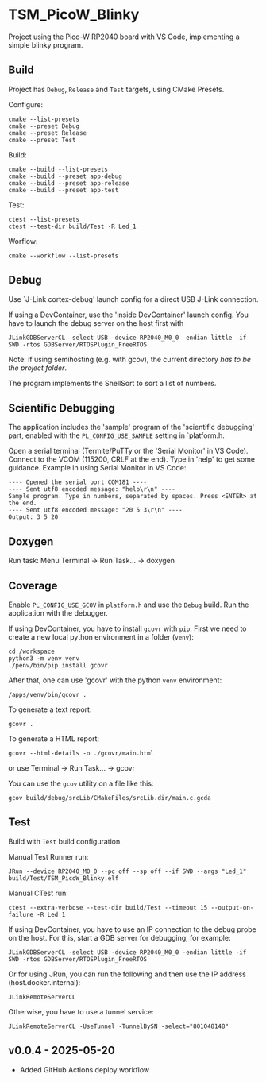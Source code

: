 # TSM_PicoW_Blinky
Project using the Pico-W RP2040 board with VS Code, implementing a simple blinky program.

## Build
Project has `Debug`, `Release` and `Test` targets, using CMake Presets. 

Configure:
```
cmake --list-presets
cmake --preset Debug
cmake --preset Release
cmake --preset Test
```

Build:
```
cmake --build --list-presets
cmake --build --preset app-debug
cmake --build --preset app-release
cmake --build --preset app-test
```

Test:
```
ctest --list-presets
ctest --test-dir build/Test -R Led_1
```

Worflow:
```
cmake --workflow --list-presets
```

## Debug
Use `J-Link cortex-debug' launch config for a direct USB J-Link connection.

If using a DevContainer, use the 'inside DevContainer' launch config. You have to launch the debug server on the host first with
```
JLinkGDBServerCL -select USB -device RP2040_M0_0 -endian little -if SWD -rtos GDBServer/RTOSPlugin_FreeRTOS
```
Note: if using semihosting (e.g. with gcov), the current directory *has to be the project folder*.

The program implements the ShellSort to sort a list of numbers.

## Scientific Debugging
The application includes the 'sample' program of the 'scientific debugging' part, enabled with the `PL_CONFIG_USE_SAMPLE` setting in `platform.h.

Open a serial terminal (Termite/PuTTy or the 'Serial Monitor' in VS Code). Connect to the VCOM (115200, CRLF at the end). Type in 'help' to get some guidance.
Example in using Serial Monitor in VS Code:
```
---- Opened the serial port COM181 ----
---- Sent utf8 encoded message: "help\r\n" ----
Sample program. Type in numbers, separated by spaces. Press <ENTER> at the end.
---- Sent utf8 encoded message: "20 5 3\r\n" ----
Output: 3 5 20 
```

## Doxygen
Run task: Menu Terminal -> Run Task... -> doxygen

## Coverage
Enable `PL_CONFIG_USE_GCOV` in `platform.h` and use the `Debug` build.
Run the application with the debugger.

If using DevContainer, you have to install `gcovr` with `pip`.
First we need to create a new local python environment in a folder (`venv`):
```
cd /workspace
python3 -m venv venv
./penv/bin/pip install gcovr
```
After that, one can use 'gcovr' with the python `venv` environment:
```
/apps/venv/bin/gcovr .
```

To generate a text report:
```
gcovr .
```
To generate a HTML report:
```
gcovr --html-details -o ./gcovr/main.html
```
or use Terminal -> Run Task... -> gcovr

You can use the `gcov` utility on a file like this:
```
gcov build/debug/srcLib/CMakeFiles/srcLib.dir/main.c.gcda
```

## Test
Build  with `Test` build configuration.

Manual Test Runner run:
```
JRun --device RP2040_M0_0 --pc off --sp off --if SWD --args "Led_1" build/Test/TSM_PicoW_Blinky.elf
```
Manual CTest run:
```
ctest --extra-verbose --test-dir build/Test --timeout 15 --output-on-failure -R Led_1
```

If using DevContainer, you have to use an IP connection to the debug probe on the host.
For this, start a GDB server for debugging, for example:
```
JLinkGDBServerCL -select USB -device RP2040_M0_0 -endian little -if SWD -rtos GDBServer/RTOSPlugin_FreeRTOS
```
Or for using JRun, you can run the following and then use the IP address (host.docker.internal):
```
JLinkRemoteServerCL
```
Otherwise, you have to use a tunnel service:
```
JLinkRemoteServerCL -UseTunnel -TunnelBySN -select="801048148"
```


## v0.0.4 - 2025-05-20
- Added GitHub Actions deploy workflow

